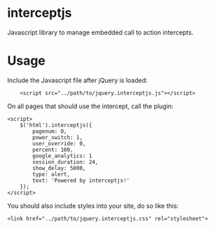 # interceptjs
Javascript library to manage embedded call to action intercepts.

# Usage
Include the Javascript file after jQuery is loaded:
```
    <script src="../path/to/jquery.interceptjs.js"></script>
```
On all pages that should use the intercept, call the plugin:
```
<script>
    $('html').interceptjs({
        pagenum: 0,
        power_switch: 1,
        user_override: 0,
        percent: 100,
        google_analytics: 1
        session_duration: 24,
        show_delay: 5000,
        type: alert,
        text: 'Powered by interceptjs!'
    });
</script>
```
You should also include styles into your site, do so like this:
```
<link href="../path/to/jquery.interceptjs.css" rel="stylesheet">
```


